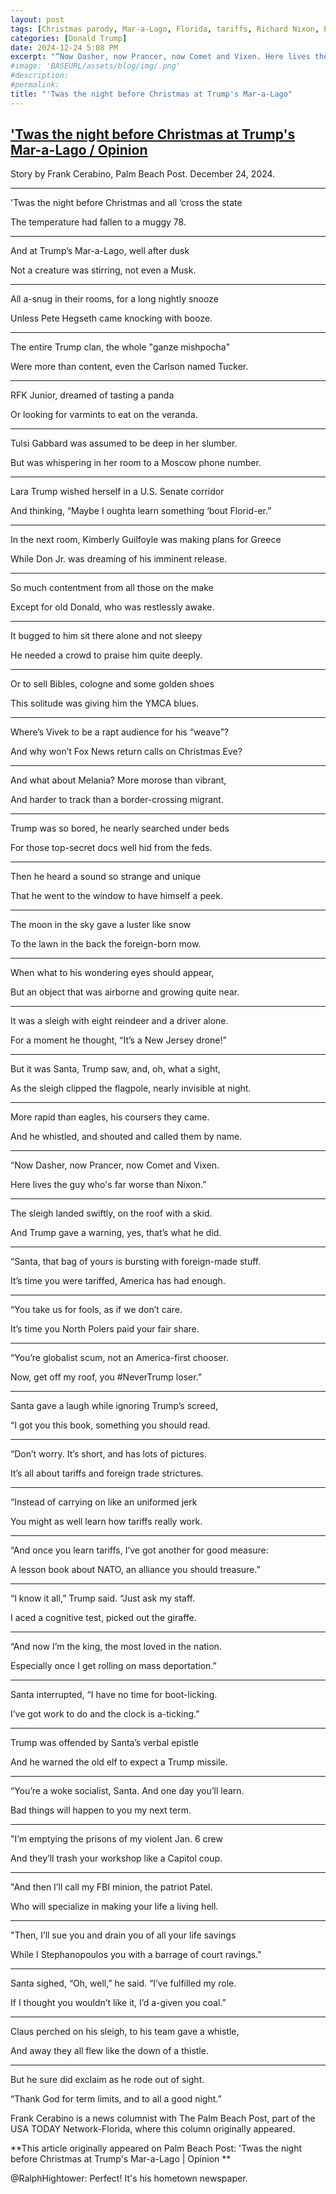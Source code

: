 ```yaml
---
layout: post
tags: [Christmas parody, Mar-a-Lago, Florida, tariffs, Richard Nixon, Elon Musk, Pete Hegseth, Tucker Carlson, Robert F Kennedy Jr (RFK Jr), Tulsi Gabbard, Moscow, Russia, Lara Trump, senator, Kimberly Guilfoyle, Donald Jr (DJ), grifter, gold Bibles, cheap cologne, gold tennis shoes, Vivek Ramaswamy, North Atlantic Treaty Organization (NATO), Kash Patel, Federal Bureau of Investigation (FBI), illegal aliens, mass deportations, Santa Claus, term limits, Palm Beach Post, politics]
categories: [Donald Trump]
date: 2024-12-24 5:08 PM
excerpt: "“Now Dasher, now Prancer, now Comet and Vixen. Here lives the guy who's far worse than Nixon.”"
#image: 'BASEURL/assets/blog/img/.png'
#description:
#permalink:
title: "'Twas the night before Christmas at Trump's Mar-a-Lago"
---
```



## ['Twas the night before Christmas at Trump's Mar-a-Lago / Opinion](https://www.usatoday.com/story/opinion/columnist/2024/12/24/twas-night-before-christmas-poem-trump/77106509007/)

Story by Frank Cerabino, Palm Beach Post. December 24, 2024.

***

'Twas the night before Christmas and all ‘cross the state

The temperature had fallen to a muggy 78.

***

And at Trump’s Mar-a-Lago, well after dusk

Not a creature was stirring, not even a Musk.

***

All a-snug in their rooms, for a long nightly snooze

Unless Pete Hegseth came knocking with booze.

***

The entire Trump clan, the whole "ganze mishpocha"

Were more than content, even the Carlson named Tucker.

***

RFK Junior, dreamed of tasting a panda

Or looking for varmints to eat on the veranda.

***

Tulsi Gabbard was assumed to be deep in her slumber.

But was whispering in her room to a Moscow phone number.

***

Lara Trump wished herself in a U.S. Senate corridor

And thinking, “Maybe I oughta learn something ‘bout Florid-er.”

***

In the next room, Kimberly Guilfoyle was making plans for Greece

While Don Jr. was dreaming of his imminent release.

***

So much contentment from all those on the make

Except for old Donald, who was restlessly awake.

***

It bugged to him sit there alone and not sleepy

He needed a crowd to praise him quite deeply.

***

Or to sell Bibles, cologne and some golden shoes

This solitude was giving him the YMCA blues.

***

Where’s Vivek to be a rapt audience for his “weave”?

And why won’t Fox News return calls on Christmas Eve?

***

And what about Melania? More morose than vibrant,

And harder to track than a border-crossing migrant.

***

Trump was so bored, he nearly searched under beds

For those top-secret docs well hid from the feds.

***

Then he heard a sound so strange and unique

That he went to the window to have himself a peek.

***

The moon in the sky gave a luster like snow

To the lawn in the back the foreign-born mow.

***

When what to his wondering eyes should appear,

But an object that was airborne and growing quite near.

***

It was a sleigh with eight reindeer and a driver alone.

For a moment he thought, “It’s a New Jersey drone!”

***

But it was Santa, Trump saw, and, oh, what a sight,

As the sleigh clipped the flagpole, nearly invisible at night.

***

More rapid than eagles, his coursers they came.

And he whistled, and shouted and called them by name.

***

“Now Dasher, now Prancer, now Comet and Vixen.

Here lives the guy who's far worse than Nixon.”

***

The sleigh landed swiftly, on the roof with a skid.

And Trump gave a warning, yes, that’s what he did.

***

“Santa, that bag of yours is bursting with foreign-made stuff.

It’s time you were tariffed, America has had enough.

***

“You take us for fools, as if we don’t care.

It’s time you North Polers paid your fair share.

***

“You’re globalist scum, not an America-first chooser.

Now, get off my roof, you #NeverTrump loser.”

***

Santa gave a laugh while ignoring Trump’s screed,

“I got you this book, something you should read.

***

“Don’t worry. It’s short, and has lots of pictures.

It’s all about tariffs and foreign trade strictures.

***

“Instead of carrying on like an uniformed jerk

You might as well learn how tariffs really work.

***

“And once you learn tariffs, I’ve got another for good measure:

A lesson book about NATO, an alliance you should treasure.”

***

“I know it all,” Trump said. “Just ask my staff.

I aced a cognitive test, picked out the giraffe.

***

“And now I’m the king, the most loved in the nation.

Especially once I get rolling on mass deportation.”

***

Santa interrupted, “I have no time for boot-licking.

I’ve got work to do and the clock is a-ticking.”

***

Trump was offended by Santa’s verbal epistle

And he warned the old elf to expect a Trump missile.

***

“You’re a woke socialist, Santa. And one day you’ll learn.

Bad things will happen to you my next term.

***

"I’m emptying the prisons of my violent Jan. 6 crew

And they’ll trash your workshop like a Capitol coup.

***

"And then I’ll call my FBI minion, the patriot Patel.

Who will specialize in making your life a living hell.

***

"Then, I’ll sue you and drain you of all your life savings

While I Stephanopoulos you with a barrage of court ravings."

***

Santa sighed, “Oh, well,” he said. “I’ve fulfilled my role.

If I thought you wouldn’t like it, I’d a-given you coal.”

***

Claus perched on his sleigh, to his team gave a whistle,

And away they all flew like the down of a thistle.

***

But he sure did exclaim as he rode out of sight.

“Thank God for term limits, and to all a good night.”

Frank Cerabino is a news columnist with The Palm Beach Post, part of the USA TODAY Network-Florida, where this column originally appeared.

**This article originally appeared on Palm Beach Post: 'Twas the night before Christmas at Trump's Mar-a-Lago | Opinion
**

@RalphHightower: Perfect! It's his hometown newspaper. 